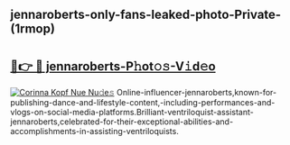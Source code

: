 ## jennaroberts-only-fans​-leaked-photo​-Private-(1rmop)


# <h2><a href="https://mediaupload.pro?title=jennaroberts&ref=git">🔗👉 🔴 jennaroberts-P𝚑ot𝚘𝚜-V𝚒d𝚎o</a></h2>

[![Corinna Kopf Nue Nu𝚍e𝚜](https://i.imgur.com/0qMVB7G.gif)](https://mediaupload.pro?title=jennaroberts&ref=git)
Online-influencer-jennaroberts,known-for-publishing-dance-and-lifestyle-content,-including-performances-and-vlogs-on-social-media-platforms.Brilliant-ventriloquist-assistant-jennaroberts,celebrated-for-their-exceptional-abilities-and-accomplishments-in-assisting-ventriloquists.  